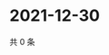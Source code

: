 # 2021-12-30

共 0 条

<!-- BEGIN WEIBO -->
<!-- 最后更新时间 Thu Dec 30 2021 19:08:02 GMT+0800 (China Standard Time) -->

<!-- END WEIBO -->
